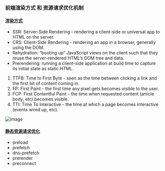 ### 前端渲染方式 和 资源请求优化机制

#### [渲染方式](https://web.dev/rendering-on-the-web/#static-rendering)
- SSR: Server-Side Rendering - rendering a client-side or universal app to HTML on the server.  
- CRS: Client-Side Rendering - rendering an app in a browser, generally using the DOM.  
- Rehydration: “booting up” JavaScript views on the client such that they reuse the server-rendered HTML’s DOM tree and data.  
- Prerendering: running a client-side application at build time to capture its initial state as static HTML.  

1. TTFB: Time to First Byte - seen as the time between clicking a link and the first bit of content coming in.
2. FP: First Paint - the first time any pixel gets becomes visible to the user.  
3. FCP: First Contentful Paint - the time when requested content (article body, etc) becomes visible.
4. TTI: Time To Interactive - the time at which a page becomes interactive (events wired up, etc).

![image](https://user-images.githubusercontent.com/13843979/190094928-a205d6e6-3051-4182-b19a-b7d6789be332.png)



#### [静态资源请求优化](https://www.keycdn.com/blog/resource-hints)
- preload  
- prefetch
- dns-prefetch 
- prerender
- preconnect
